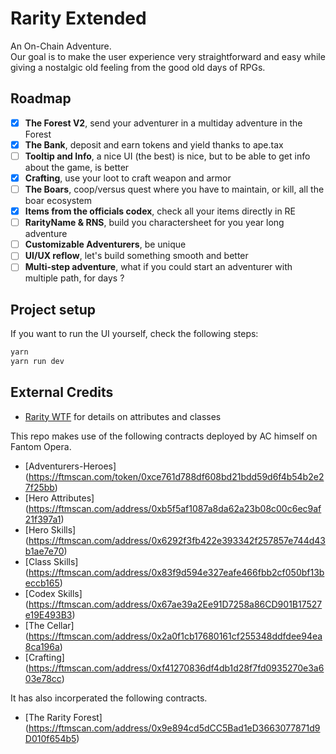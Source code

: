 # Rarity Extended

An On-Chain Adventure.  
Our goal is to make the user experience very straightforward and easy while giving a nostalgic old feeling from the good old days of RPGs.

## Roadmap

- [X] **The Forest V2**, send your adventurer in a multiday adventure in the Forest
- [X] **The Bank**, deposit and earn tokens and yield thanks to ape.tax
- [ ] **Tooltip and Info**, a nice UI (the best) is nice, but to be able to get info about the game, is better
- [X] **Crafting**, use your loot to craft weapon and armor
- [ ] **The Boars**, coop/versus quest where you have to maintain, or kill, all the boar ecosystem
- [X] **Items from the officials codex**, check all your items directly in RE
- [ ] **RarityName & RNS**, build you charactersheet for you year long adventure
- [ ] **Customizable Adventurers**, be unique
- [ ] **UI/UX reflow**, let's build something smooth and better
- [ ] **Multi-step adventure**, what if you could start an adventurer with multiple path, for days ?

## Project setup

If you want to run the UI yourself, check the following steps:
```bash
yarn
yarn run dev
```

## External Credits
- [Rarity WTF](https://docs.google.com/spreadsheets/d/19GzfnCt9rofQPmA9GMUjvF3z5ObYfqCP3pCNX-7XePQ/edit#gid=1782675491) for details on attributes and classes

This repo makes use of the following contracts deployed by AC himself on Fantom Opera.
- [Adventurers-Heroes] 	(https://ftmscan.com/token/0xce761d788df608bd21bdd59d6f4b54b2e27f25bb) 		
- [Hero Attributes]		(https://ftmscan.com/address/0xb5f5af1087a8da62a23b08c00c6ec9af21f397a1)	
- [Hero Skills] 		(https://ftmscan.com/address/0x6292f3fb422e393342f257857e744d43b1ae7e70)	
- [Class Skills]		(https://ftmscan.com/address/0x83f9d594e327eafe466fbb2cf050bf13beccb165)	
- [Codex Skills]		(https://ftmscan.com/address/0x67ae39a2Ee91D7258a86CD901B17527e19E493B3)		
- [The Cellar]			(https://ftmscan.com/address/0x2a0f1cb17680161cf255348ddfdee94ea8ca196a)	
- [Crafting]			(https://ftmscan.com/address/0xf41270836df4db1d28f7fd0935270e3a603e78cc)

It has also incorperated the following contracts.
- [The Rarity Forest]	(https://ftmscan.com/address/0x9e894cd5dCC5Bad1eD3663077871d9D010f654b5)		





